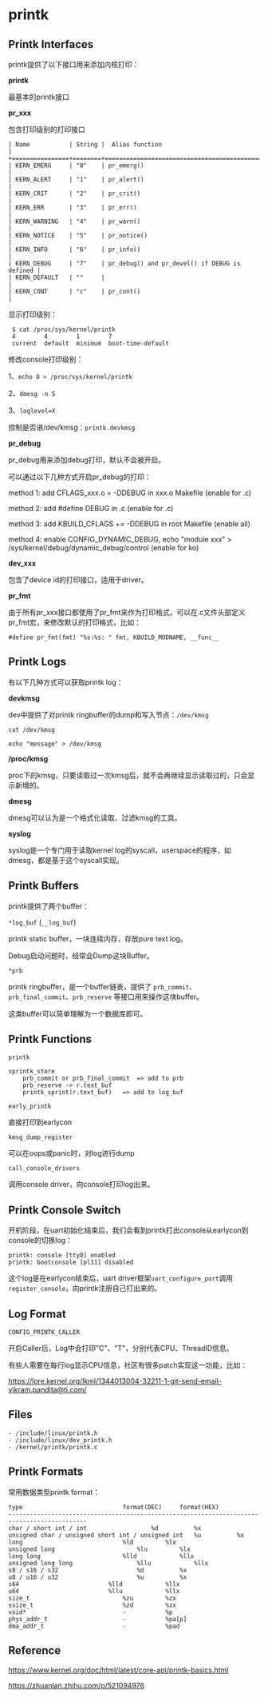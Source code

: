 # printk

## Printk Interfaces

printk提供了以下接口用来添加内核打印：

**printk**

最基本的printk接口

**pr_xxx**

包含打印级别的打印接口

```
| Name           | String |  Alias function                               |
+================+========+===============================================+
| KERN_EMERG     | "0"    | pr_emerg()                                    |
| KERN_ALERT     | "1"    | pr_alert()                                    |
| KERN_CRIT      | "2"    | pr_crit()                                     |
| KERN_ERR       | "3"    | pr_err()                                      |
| KERN_WARNING   | "4"    | pr_warn()                                     |
| KERN_NOTICE    | "5"    | pr_notice()                                   |
| KERN_INFO      | "6"    | pr_info()                                     |
| KERN_DEBUG     | "7"    | pr_debug() and pr_devel() if DEBUG is defined |
| KERN_DEFAULT   | ""     |                                               |
| KERN_CONT      | "c"    | pr_cont()                                     |
```

显示打印级别：

```
 $ cat /proc/sys/kernel/printk
 4        4        1        7
 current  default  minimum  boot-time-default
```

修改console打印级别：

1、`echo 8 > /proc/sys/kernel/printk`

2、`dmesg -n 5`

3、`loglevel=X`

控制是否进/dev/kmsg：`printk.devkmsg`

**pr_debug**

pr_debug用来添加debug打印，默认不会被开启。

可以通过以下几种方式开启pr_debug的打印：

method 1: add CFLAGS_xxx.o = -DDEBUG in xxx.o Makefile (enable for .c)

method 2: add #define DEBUG in .c (enable for .c)

method 3: add KBUILD_CFLAGS += -DDEBUG in root Makefile (enable all)

method 4: enable CONFIG_DYNAMIC_DEBUG, echo "module xxx" > /sys/kernel/debug/dynamic_debug/control (enable for ko)

**dev_xxx**

包含了device id的打印接口，适用于driver。

**pr_fmt**

由于所有pr_xxx接口都使用了pr_fmt来作为打印格式，可以在.c文件头部定义pr_fmt宏，来修改默认的打印格式，比如：

```
#define pr_fmt(fmt) "%s:%s: " fmt, KBUILD_MODNAME, __func__
```

## Printk Logs

有以下几种方式可以获取printk log：

**devkmsg**

dev中提供了对printk ringbuffer的dump和写入节点：`/dev/kmsg`

`cat /dev/kmsg`

`echo "message" > /dev/kmsg`

**/proc/kmsg**

proc下的kmsg，只要读取过一次kmsg后，就不会再继续显示读取过的，只会显示新增的。

**dmesg**

dmesg可以认为是一个格式化读取、过滤kmsg的工具。

**syslog**

syslog是一个专门用于读取kernel log的syscall，userspace的程序，如dmesg，都是基于这个syscall实现。

## Printk Buffers

printk提供了两个buffer：

`*log_buf` (`__log_buf`)

printk static buffer，一块连续内存，存放pure text log。

Debug启动问题时，经常会Dump这块Buffer。

`*prb`

printk ringbuffer，是一个buffer链表，提供了 `prb_commit`、`prb_final_commit`、`prb_reserve` 等接口用来操作这块buffer。

这类buffer可以简单理解为一个数据库即可。

## Printk Functions

`printk`

```
vprintk_store
	prb_commit or prb_final_commit 	=> add to prb
	prb_reserve -> r.text_buf
	printk_sprint(r.text_buf) 	=> add to log_buf
```

`early_printk`

直接打印到earlycon

`kmsg_dump_register`

可以在oops或panic时，对log进行dump

`call_console_drivers`

调用console driver，向console打印log出来。

## Printk Console Switch

开机阶段，在uart初始化结束后，我们会看到printk打出console从earlycon到console的切换log：

```
printk: console [tty0] enabled
printk: bootconsole [pl11] disabled
```

这个log是在earlycon结束后，uart driver框架`uart_configure_port`调用`register_console`，向printk注册自己打出来的。

## Log Format

`CONFIG_PRINTK_CALLER`

开启Caller后，Log中会打印"C"、"T"，分别代表CPU、ThreadID信息。

有些人需要在每行log显示CPU信息，社区有很多patch实现这一功能，比如：

<https://lore.kernel.org/lkml/1344013004-32211-1-git-send-email-vikram.pandita@ti.com/>

## Files

```
- /include/linux/printk.h
- /include/linux/dev_printk.h
- /kernel/printk/printk.c
```

## Printk Formats

常用数据类型printk format：

```
type							format(DEC)		format(HEX)
--------------------------------------------------------------------------------------------
char / short int / int					%d			%x
unsigned char / unsigned short int / unsigned int	%u			%x
long							%ld			%lx
unsigned long						%lu			%lx
long long						%lld			%llx
unsigned long long					%llu			%llx
s8 / s16 / s32						%d			%x
u8 / u16 / u32						%u			%x
s64							%lld			%llx
u64							%llu			%llx
size_t							%zu			%zx
ssize_t							%zd			%zx
void*							-			%p
phys_addr_t						-			%pa[p]
dma_addr_t						-			%pad
```

## Reference

<https://www.kernel.org/doc/html/latest/core-api/printk-basics.html>

<https://zhuanlan.zhihu.com/p/521094976>